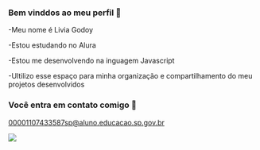 ### Bem vinddos ao meu perfil 💜

-Meu nome é Livia Godoy

-Estou estudando no Alura

-Estou me desenvolvendo na inguagem Javascript

-Ultilizo esse espaço para minha organização e compartilhamento do meu projetos desenvolvidos 

### Você entra em contato comigo 🎱


00001107433587sp@aluno.educacao.sp.gov.br





![](https://media1.tenor.com/m/BN4aYT4HphcAAAAd/chico-moedas.gif)
